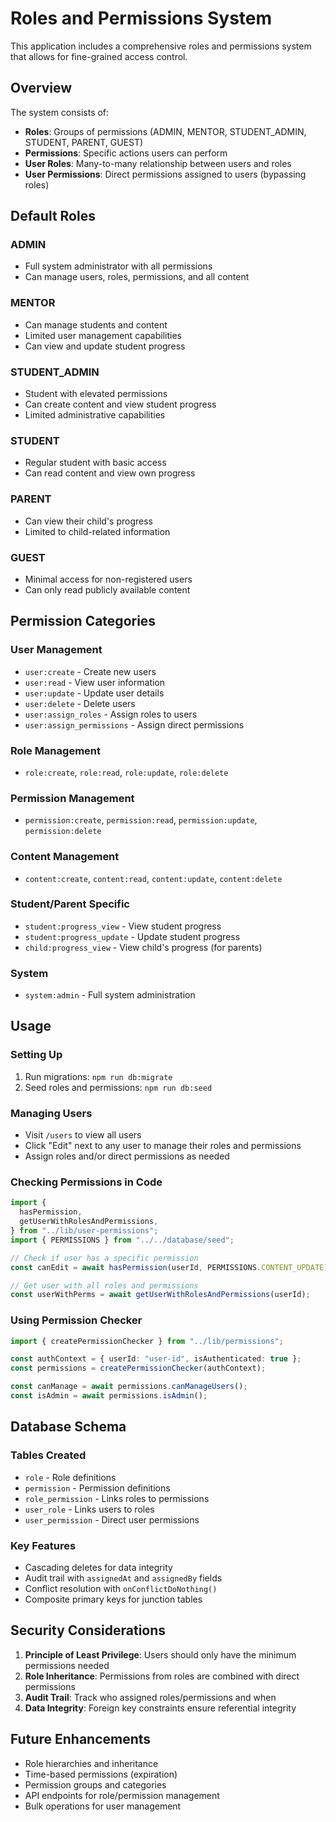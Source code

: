 # Roles and Permissions System

This application includes a comprehensive roles and permissions system that allows for fine-grained access control.

## Overview

The system consists of:

- **Roles**: Groups of permissions (ADMIN, MENTOR, STUDENT_ADMIN, STUDENT, PARENT, GUEST)
- **Permissions**: Specific actions users can perform
- **User Roles**: Many-to-many relationship between users and roles
- **User Permissions**: Direct permissions assigned to users (bypassing roles)

## Default Roles

### ADMIN

- Full system administrator with all permissions
- Can manage users, roles, permissions, and all content

### MENTOR

- Can manage students and content
- Limited user management capabilities
- Can view and update student progress

### STUDENT_ADMIN

- Student with elevated permissions
- Can create content and view student progress
- Limited administrative capabilities

### STUDENT

- Regular student with basic access
- Can read content and view own progress

### PARENT

- Can view their child's progress
- Limited to child-related information

### GUEST

- Minimal access for non-registered users
- Can only read publicly available content

## Permission Categories

### User Management

- `user:create` - Create new users
- `user:read` - View user information
- `user:update` - Update user details
- `user:delete` - Delete users
- `user:assign_roles` - Assign roles to users
- `user:assign_permissions` - Assign direct permissions

### Role Management

- `role:create`, `role:read`, `role:update`, `role:delete`

### Permission Management

- `permission:create`, `permission:read`, `permission:update`, `permission:delete`

### Content Management

- `content:create`, `content:read`, `content:update`, `content:delete`

### Student/Parent Specific

- `student:progress_view` - View student progress
- `student:progress_update` - Update student progress
- `child:progress_view` - View child's progress (for parents)

### System

- `system:admin` - Full system administration

## Usage

### Setting Up

1. Run migrations: `npm run db:migrate`
2. Seed roles and permissions: `npm run db:seed`

### Managing Users

- Visit `/users` to view all users
- Click "Edit" next to any user to manage their roles and permissions
- Assign roles and/or direct permissions as needed

### Checking Permissions in Code

```typescript
import {
  hasPermission,
  getUserWithRolesAndPermissions,
} from "../lib/user-permissions";
import { PERMISSIONS } from "../../database/seed";

// Check if user has a specific permission
const canEdit = await hasPermission(userId, PERMISSIONS.CONTENT_UPDATE);

// Get user with all roles and permissions
const userWithPerms = await getUserWithRolesAndPermissions(userId);
```

### Using Permission Checker

```typescript
import { createPermissionChecker } from "../lib/permissions";

const authContext = { userId: "user-id", isAuthenticated: true };
const permissions = createPermissionChecker(authContext);

const canManage = await permissions.canManageUsers();
const isAdmin = await permissions.isAdmin();
```

## Database Schema

### Tables Created

- `role` - Role definitions
- `permission` - Permission definitions
- `role_permission` - Links roles to permissions
- `user_role` - Links users to roles
- `user_permission` - Direct user permissions

### Key Features

- Cascading deletes for data integrity
- Audit trail with `assignedAt` and `assignedBy` fields
- Conflict resolution with `onConflictDoNothing()`
- Composite primary keys for junction tables

## Security Considerations

1. **Principle of Least Privilege**: Users should only have the minimum permissions needed
2. **Role Inheritance**: Permissions from roles are combined with direct permissions
3. **Audit Trail**: Track who assigned roles/permissions and when
4. **Data Integrity**: Foreign key constraints ensure referential integrity

## Future Enhancements

- Role hierarchies and inheritance
- Time-based permissions (expiration)
- Permission groups and categories
- API endpoints for role/permission management
- Bulk operations for user management
